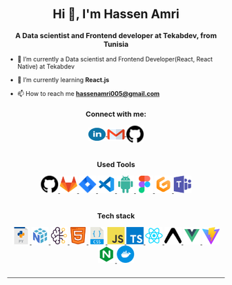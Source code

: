 <h1 align="center">Hi 👋, I'm Hassen Amri</h1>
<h3 align="center">A Data scientist and Frontend developer at Tekabdev, from Tunisia</h3>

- 🔭 I’m currently a Data scientist and Frontend Developer(React, React Native) at Tekabdev

- 🌱 I’m currently learning **React.js**

- 📫 How to reach me **hassenamri005@gmail.com**


<h3 align="center">Connect with me:</h3>
<div align="center">
  <a href="https://www.linkedin.com/in/hassenamri005/" target="blank">
    <img align="center" src="assets/linkedin.svg" alt="miguel-pacheco-ruiz" height="30" width="40"/>
  </a>
  <a href="mailto:hassenamri005@gmail.com" target="blank">
    <img align="center" src="assets/gmail.svg" alt="gmail" height="30" width="40" />
  </a>
  <a href="https://github.com/hassenamri005" target="blank">
    <img align="center" src="assets/github.svg" alt="github" height="40w" width="40" />
  </a>
</div>
<br />

<h3 align="center">Used Tools</h3>
<div align="center">
  
  <a href="https://github.com/Hassenamri005" target="blank">
    <img src="assets/github.svg" alt="Notion" height="40" width="40" />
  </a>
  <a href="https://gitlab.com/hassenamri005" target="blank">
    <img src="assets/gitlab.svg" alt="Notion" height="40" width="40" />
  </a>
  <a href="#" target="blank">
    <img src="assets/jira.svg" alt="Notion" height="40" width="40" />
  </a>
  <a href="#" target="blank">
    <img src="assets/vscode.svg" alt="Notion" height="40" width="40" />
  </a>
  <a href="#" target="blank">
    <img src="assets/androidstudio.svg" alt="androidstudio" height="40" width="40" />
  </a>
  <a href="#" target="blank">
    <img src="assets/figma.svg" alt="figma" height="40" width="40" />
  </a>
  <a href="#" target="blank">
    <img src="assets/gitpod.svg" alt="gitpod" height="40" width="40" />
  </a>
  <a href="#" target="blank">
    <img src="assets/teams.svg" alt="teams" height="40" width="40" />
  </a>
</div>
<br />

<h3 align="center">Tech stack</h3>
<div align="center">
  <a href="#" target="_blank">
    <img src="assets/python.svg" alt="Python" width="40" height="40"/>
  </a>
  <a href="#" target="_blank">
    <img src="assets/numpy.svg" alt="Numpy" width="40" height="40"/>
  </a>
  <a href="#" target="_blank">
    <img src="assets/ia.svg" alt="Artificial Intelligence" width="40" height="40"/>
  </a>
  <a href="#" target="_blank">
    <img src="assets/html.svg" alt="HTML5" width="40" height="40"/>
  </a>
  <a href="#" target="_blank">
    <img src="assets/css.svg" alt="CSS3" width="40" height="40"/>
  </a>
   <a href="#" target="_blank">
    <img src="assets/js.svg" alt="Javascript" width="40" height="40"/>
  </a>
  <a href="#" target="_blank">
    <img src="assets/typescript.svg" alt="Typescript" width="40" height="40"/>
  </a>
 
  <a href="#" target="_blank">
    <img src="assets/react.svg" alt="React js" width="40" height="40"/>
  </a>
   <a href="#" target="_blank">
    <img src="assets/expo.svg" alt="Expo" width="40" height="40"/>
  </a>
  <a href="#" target="_blank">
    <img src="assets/vue.svg" alt="Vue js" width="40" height="40"/>
  </a>
  <a href="#" target="_blank">
    <img src="assets/vite.svg" alt="Vite" width="40" height="40"/>
  </a>
 
  <a href="#" target="_blank">
    <img src="assets/nginx.svg" alt="Nginx" width="40" height="40"/>
  </a>
  <a href="#" target="_blank">
    <img src="assets/docker.svg" alt="Docker" width="40" height="40"/>
  </a>
  
</div>

<br/>

<hr />
